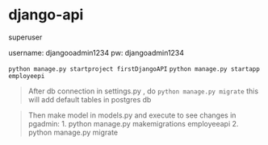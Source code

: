 # django-api

superuser 

username: djangooadmin1234
pw: djangoadmin1234

``` python manage.py startproject firstDjangoAPI ```
``` python manage.py startapp employeepi ```

> After db connection in settings.py , do ``` python manage.py migrate ``` this will add default tables in postgres db

> Then make model in models.py and execute to see changes in pgadmin: 
    1. python manage.py makemigrations employeeapi
    2. python manage.py migrate
